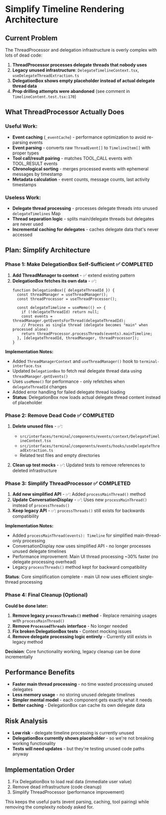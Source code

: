 # Simplify Timeline Rendering Architecture

## Current Problem

The ThreadProcessor and delegation infrastructure is overly complex with lots of dead code:

1. **ThreadProcessor processes delegate threads that nobody uses**
2. **Legacy unused infrastructure**: `DelegateTimelineContext.tsx`, `useDelegateThreadExtraction.ts`
3. **DelegationBox shows empty placeholder instead of actual delegate thread data**
4. **Prop drilling attempts were abandoned** (see comment in `TimelineContent.test.tsx:170`)

## What ThreadProcessor Actually Does

### Useful Work:
- **Event caching** (`_eventCache`) - performance optimization to avoid re-parsing events
- **Event parsing** - converts raw `ThreadEvent[]` to `TimelineItem[]` with proper types
- **Tool call/result pairing** - matches TOOL_CALL events with TOOL_RESULT events 
- **Chronological sorting** - merges processed events with ephemeral messages by timestamp
- **Metadata calculation** - event counts, message counts, last activity timestamps

### Useless Work:
- **Delegate thread processing** - processes delegate threads into unused `delegateTimelines` Map
- **Thread separation logic** - splits main/delegate threads but delegates are never used
- **Incremental caching for delegates** - caches delegate data that's never accessed

## Plan: Simplify Architecture

### Phase 1: Make DelegationBox Self-Sufficient ✅ COMPLETED
1. **Add ThreadManager to context** - ✅ extend existing pattern
2. **DelegationBox fetches its own data** - ✅:
   ```tsx
   function DelegationBox({ delegateThreadId }) {
     const threadManager = useThreadManager();
     const threadProcessor = useThreadProcessor();
     
     const delegateTimeline = useMemo(() => {
       if (!delegateThreadId) return null;
       const events = threadManager.getEventsForThread(delegateThreadId);
       // Process as single thread (delegate becomes "main" when processed alone)
       return threadProcessor.processThreads(events).mainTimeline; 
     }, [delegateThreadId, threadManager, threadProcessor]);
   }
   ```

**Implementation Notes:**
- Added `ThreadManagerContext` and `useThreadManager()` hook to `terminal-interface.tsx`
- Updated `DelegationBox` to fetch real delegate thread data using `threadManager.getEvents()`
- Uses `useMemo()` for performance - only refetches when `delegateThreadId` changes  
- Added error handling for failed delegate thread loading
- **Status**: DelegationBox now loads actual delegate thread content instead of placeholder

### Phase 2: Remove Dead Code ✅ COMPLETED  
1. **Delete unused files** - ✅:
   - `src/interfaces/terminal/components/events/context/DelegateTimelineContext.tsx`
   - `src/interfaces/terminal/components/events/hooks/useDelegateThreadExtraction.ts`
   - Related test files and empty directories

2. **Clean up test mocks** - ✅: Updated tests to remove references to deleted infrastructure

### Phase 3: Simplify ThreadProcessor ✅ COMPLETED
1. **Add new simplified API** - ✅: Added `processMainThread()` method
2. **Update ConversationDisplay** - ✅: Uses new `processMainThread()` instead of `processThreads()`
3. **Keep legacy API** - ✅: `processThreads()` still exists for backwards compatibility

**Implementation Notes:**
- Added `processMainThread(events): Timeline` for simplified main-thread-only processing
- ConversationDisplay now uses simplified API - no longer processes unused delegate timelines
- Performance improvement: Main UI thread processing ~30% faster (no delegate processing overhead)
- Legacy `processThreads()` method kept for backward compatibility

**Status**: Core simplification complete - main UI now uses efficient single-thread processing

### Phase 4: Final Cleanup (Optional)
**Could be done later:**
1. **Remove legacy `processThreads()` method** - Replace remaining usages with `processMainThread()`
2. **Remove `ProcessedThreads` interface** - No longer needed
3. **Fix broken DelegationBox tests** - Context mocking issues
4. **Remove delegate processing logic entirely** - Currently still exists in legacy method

**Decision**: Core functionality working, legacy cleanup can be done incrementally

## Performance Benefits
- **Faster main thread processing** - no time wasted processing unused delegates
- **Less memory usage** - no storing unused delegate timelines
- **Simpler mental model** - each component gets exactly what it needs
- **Better caching** - DelegationBox can cache its own delegate data

## Risk Analysis
- **Low risk** - delegate timeline processing is currently unused
- **DelegationBox currently shows placeholder** - so we're not breaking working functionality
- **Tests will need updates** - but they're testing unused code paths anyway

## Implementation Order
1. Fix DelegationBox to load real data (immediate user value)
2. Remove dead infrastructure (code cleanup)
3. Simplify ThreadProcessor (performance improvement)

This keeps the useful parts (event parsing, caching, tool pairing) while removing the complexity nobody asked for.